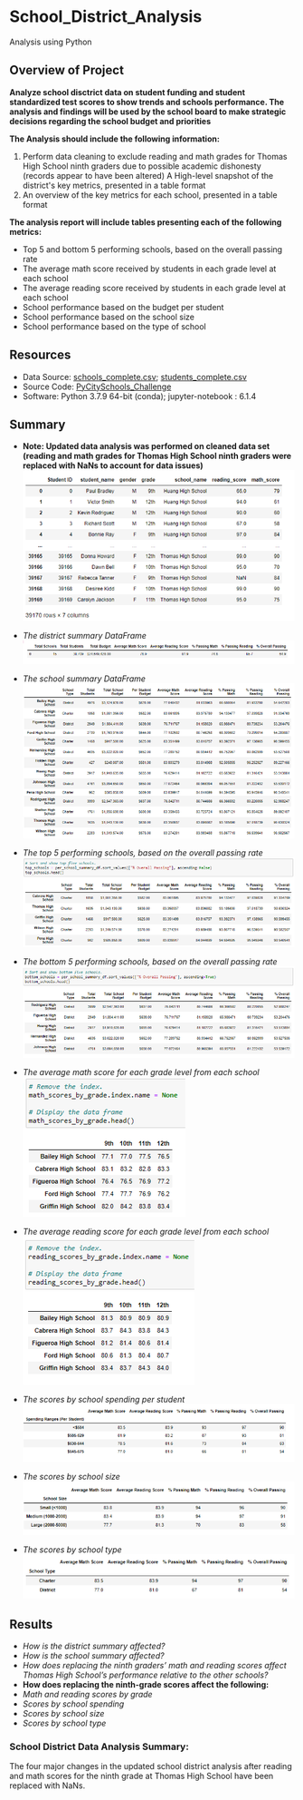# School_District_Analysis
Analysis using Python

## Overview of Project
**Analyze school disctrict data on student funding and student standardized test scores to show trends and schools performance. The analysis and findings will be used by the school board to make strategic decisions regarding the school budget and priorities**

**The Analysis should include the following information:** 

1. Perform data cleaning to exclude reading and math grades for Thomas High School ninth graders due to possible academic dishonesty (records appear to have been altered)
A  High-level snapshot of the district's key metrics, presented in a table format 
2. An overview of the key metrics for each school, presented in a table format

**The analysis report will include tables presenting each of the following metrics:**

- Top 5 and bottom 5 performing schools, based on the overall passing rate
- The average math score received by students in each grade level at each school
- The average reading score received by students in each grade level at each school
- School performance based on the budget per student
- School performance based on the school size 
- School performance based on the type of school

## Resources
- Data Source: [schools_complete.csv](Resources/schools_complete.csv); [students_complete.csv](Resources/students_complete.csv)
- Source Code: [PyCitySchools_Challenge](PyCitySchools_Challenge.ipynb)
- Software: Python 3.7.9 64-bit (conda); jupyter-notebook : 6.1.4

## Summary
- **Note: Updated data analysis was performed on cleaned data set (reading and math grades for Thomas High School ninth graders were replaced with NaNs to account for data issues)**
![Scores_replaced_wNaN](Resources/Scores_replaced_wNaN.png)

- *The district summary DataFrame*
![district_summary_df](Resources/district_summary_df.png)

- *The school summary DataFrame*
![School_summary_df](Resources/School_summary_df.png)

- *The top 5 performing schools, based on the overall passing rate*
![High_performing_schools](Resources/High_performing_schools.png)

- *The bottom 5 performing schools, based on the overall passing rate* 
![Low_performing_schools](Resources/Low_performing_schools.png)

- *The average math score for each grade level from each school*
![Math_average_scores_per_grade_by_school](Resources/Math_average_scores_per_grade_by_school.png)

- *The average reading score for each grade level from each school*
![Reading_average_scores_per_grade_by_school](Resources/Reading_average_scores_per_grade_by_school.png)

- *The scores by school spending per student*
![Scores_by_school_spending](Resources/Scores_by_school_spending.png)

- *The scores by school size*
![Scores_by_school_size](Resources/Scores_by_school_size.png)

- *The scores by school type*
![Scores_by_school_type](Resources/Scores_by_school_type.png)


## Results
- *How is the district summary affected?*
- *How is the school summary affected?*
- *How does replacing the ninth graders’ math and reading scores affect Thomas High School’s performance relative to the other schools?*
- **How does replacing the ninth-grade scores affect the following:**
- *Math and reading scores by grade*
- *Scores by school spending*
- *Scores by school size*
- *Scores by school type*
    
### School District Data Analysis Summary:
The four major changes in the updated school district analysis after reading and math scores for the ninth grade at Thomas High School have been replaced with NaNs.



